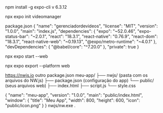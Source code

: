 npm install -g expo-cli v 6.3.12

npx expo init videomanager

package.json
{
  "name": "gerenciadordevideos",
  "license": "MIT",
  "version": "1.0.0",
  "main": "index.js",
  "dependencies": {
    "expo": "~52.0.46",
    "expo-status-bar": "~2.0.1",
    "react": "18.3.1",
    "react-native": "0.76.9",
    "react-dom": "18.3.1",
    "react-native-web": "~0.19.13",
    "@expo/metro-runtime": "~4.0.1"
  },
  "devDependencies": {
    "@babel/core": "^7.20.0"
  },
  "private": true
}


npx expo start --web

npx expo export --platform web


https://nwjs.io
outro package.json
meu-app/
├── nwjs/          (pasta com os arquivos do NW.js)
├── package.json   (configuração do app)
└── public/        (seus arquivos web)
    ├── index.html
    ├── script.js
    └── style.css

  {
  "name": "meu-app",
  "version": "1.0.0",
  "main": "public/index.html",
  "window": {
    "title": "Meu App",
    "width": 800,
    "height": 600,
    "icon": "public/icon.png"
  }
}
  nwjs/nw.exe .

